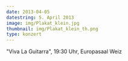 ```yaml
---
date: 2013-04-05
datestring: 5. April 2013
image: img/Plakat_klein.jpg
thumbnail: img/Plakat_klein_th.png
type: konzert
---
```


"Viva La Guitarra", 19:30 Uhr, Europasaal Weiz
